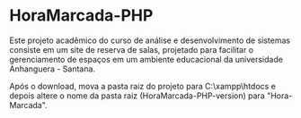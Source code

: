 # HoraMarcada-PHP
 Este projeto acadêmico do curso de análise e desenvolvimento de sistemas consiste em um site de reserva de salas, projetado para facilitar o gerenciamento de espaços em um ambiente educacional da universidade Anhanguera - Santana.

 Após o download, mova a pasta raiz do projeto para C:\xampp\htdocs e depois altere o nome da pasta raiz (HoraMarcada-PHP-version) para "Hora-Marcada".

